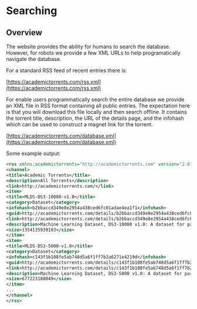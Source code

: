 # Searching

## Overview

The website provides the ability for humans to search the database. 
However, for robots we provide a few XML URLs to help programatically navigate the database.

For a standard RSS feed of recent entries there is:

[https://academictorrents.com/rss.xml](https://academictorrents.com/rss.xml)


For enable users programmatically search the entire database we provide an XML file in RSS format
containing all public entries. The expectation here is that you will download this file locally
and then search offline. It contains the torrent title, description, the URL of the details page,
and the infohash which can be used to construct a magnet link for the torrent.

[https://academictorrents.com/database.xml](https://academictorrents.com/database.xml)

Some example output:


```xml
<rss xmlns:academictorrents="http://academictorrents.com" version="2.0">
<channel>
<title>Academic Torrents</title>
<description>All Torrents</description>
<link>http://academictorrents.com/</link>
<item>
<title>MLDS-DS3-10000-v1.0</title>
<category>Dataset</category>
<infohash>b2bbaccd349e8e2954a438ced6fc01adae4ea1f1</infohash>
<guid>http://academictorrents.com/details/b2bbaccd349e8e2954a438ced6fc01adae4ea1f1</guid>
<link>http://academictorrents.com/details/b2bbaccd349e8e2954a438ced6fc01adae4ea1f1</link>
<description>Machine Learning Dataset, DS3-10000 v1.0: A dataset for parameter-space analysis of neural networks. See https://www.mlcathome.org/ for more information</description>
<size>1354135939103</size>
</item>
<item>
<title>MLDS-DS3-5000-v1.0</title>
<category>Dataset</category>
<infohash>c143f1b108fe5ab748d5a6f1ff7b2a6271e4219d</infohash>
<guid>http://academictorrents.com/details/c143f1b108fe5ab748d5a6f1ff7b2a6271e4219d</guid>
<link>http://academictorrents.com/details/c143f1b108fe5ab748d5a6f1ff7b2a6271e4219d</link>
<description>Machine Learning Dataset, DS3-5000 v1.0: A dataset for parameter-space analysis of neural networks. See https://www.mlcathome.org/ for more information</description>
<size>677223180049</size>
</item>
...
</channel>
</rss>

```



